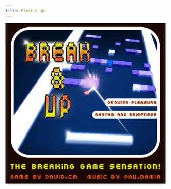 ```yaml
---
title: Break & Up!
---
```


![Break & Up!](/landing/breakandup/images/breakandup_boxart.png)

<meta http-equiv="refresh" content="1; url=http://example.com">
